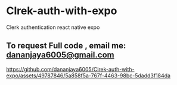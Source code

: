 # Clrek-auth-with-expo
Clerk authentication react native expo
## To request Full code , email me: dananjaya6005@gmail.com ##


https://github.com/dananjaya6005/Clrek-auth-with-expo/assets/49787846/5a858f5a-767f-4463-98bc-5dadd3f184da

